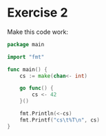 # Exercise 2

Make this code work:

```go
package main

import "fmt"

func main() {
	cs := make(chan<- int)

	go func() {
		cs <- 42
	}()

	fmt.Println(<-cs)
	fmt.Printf("cs\t%T\n", cs)
}
```
